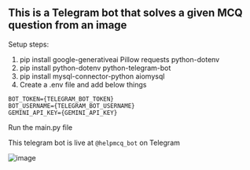 ## This is a Telegram bot that solves a given MCQ question from an image

Setup steps:
1. pip install google-generativeai Pillow requests python-dotenv
2. pip install python-dotenv python-telegram-bot
3. pip install mysql-connector-python aiomysql
3. Create a .env file and add below things
```
BOT_TOKEN={TELEGRAM_BOT_TOKEN}
BOT_USERNAME={TELEGRAM_BOT_USERNAME}
GEMINI_API_KEY={GEMINI_API_KEY}
```

Run the main.py file

This telegram bot is live at ```@helpmcq_bot``` on Telegram

![image](https://github.com/user-attachments/assets/95024214-ebcb-4c8f-ba71-5ce83d2d16c9)
